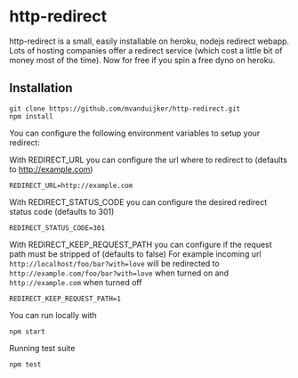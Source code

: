 # http-redirect

http-redirect is a small, easily installable on heroku, nodejs redirect webapp. 
Lots of hosting companies offer a redirect service (which cost a little bit of money most of the time).
Now for free if you spin a free dyno on heroku.

## Installation

```
git clone https://github.com/mvanduijker/http-redirect.git
npm install
```

You can configure the following environment variables to setup your redirect:

With REDIRECT_URL you can configure the url where to redirect to (defaults to http://example.com)
```
REDIRECT_URL=http://example.com
```

With REDIRECT_STATUS_CODE you can configure the desired redirect status code (defaults to 301) 
```
REDIRECT_STATUS_CODE=301
```

With REDIRECT_KEEP_REQUEST_PATH you can configure if the request path must be stripped of (defaults to false)
For example incoming url `http://localhost/foo/bar?with=love` will be redirected to `http://example.com/foo/bar?with=love`
when turned on and `http://example.com` when turned off
```
REDIRECT_KEEP_REQUEST_PATH=1
```

You can run locally with
```
npm start
```

Running test suite
```
npm test
```
